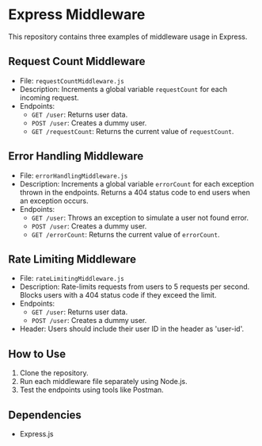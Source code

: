 
# Express Middleware 

This repository contains three examples of middleware usage in Express.

## Request Count Middleware
- File: `requestCountMiddleware.js`
- Description: Increments a global variable `requestCount` for each incoming request.
- Endpoints:
  - `GET /user`: Returns user data.
  - `POST /user`: Creates a dummy user.
  - `GET /requestCount`: Returns the current value of `requestCount`.

## Error Handling Middleware
- File: `errorHandlingMiddleware.js`
- Description: Increments a global variable `errorCount` for each exception thrown in the endpoints. Returns a 404 status code to end users when an exception occurs.
- Endpoints:
  - `GET /user`: Throws an exception to simulate a user not found error.
  - `POST /user`: Creates a dummy user.
  - `GET /errorCount`: Returns the current value of `errorCount`.

## Rate Limiting Middleware
- File: `rateLimitingMiddleware.js`
- Description: Rate-limits requests from users to 5 requests per second. Blocks users with a 404 status code if they exceed the limit.
- Endpoints:
  - `GET /user`: Returns user data.
  - `POST /user`: Creates a dummy user.
- Header: Users should include their user ID in the header as 'user-id'.

## How to Use
1. Clone the repository.
2. Run each middleware file separately using Node.js.
3. Test the endpoints using tools like Postman.

## Dependencies
- Express.js

